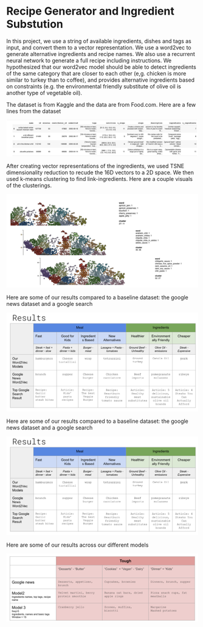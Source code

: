 # Recipe Generator and Ingredient Substution

In this project, we use a string of available ingredients, dishes and tags as input, and convert them to a vector representation. We use a word2vec to generate alternative ingredients and recipe names. We also use a recurrent neural network to generate a full recipe including instructions. We hypothesized that our word2vec model should be able to detect ingredients of the same category that are closer to each other (e,g. chicken is more similar to turkey than to coffee), and provides alternative ingredients based on constraints (e.g. the environmental friendly substitute of olive oil is another type of vegetable oil).

The dataset is from Kaggle and the data are from Food.com. Here are a few lines from the dataset

![dataset](https://github.com/liasop/recipe_generator/blob/main/data.png?raw=true)

After creating vector representations of the ingredients, we used TSNE dimensionality reduction to recude the 16D vectors to a 2D space. We then used k-means clustering to find link-ingredients. Here are a couple visuals of the clusterings.

![clusterings](https://github.com/liasop/recipe_generator/blob/main/clust.png?raw=true)

Here are some of our results compared to a baseline dataset: the google news dataset and a google search

![results1](https://github.com/liasop/recipe_generator/blob/main/tab1.png?raw=true)

Here are some of our results compared to a baseline dataset: the google news dataset and a google search

![results1](https://github.com/liasop/recipe_generator/blob/main/tab1.png?raw=true)

Here are some of our results across our different models

![results2](https://github.com/liasop/recipe_generator/blob/main/tab2.png?raw=true)

